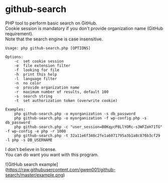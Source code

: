 # github-search
PHP tool to perform basic search on GitHub.  
Cookie session is mandatory if you don't provide organization name (GitHub requirement).  
Note that the search engine is case insensitive.  

```
Usage: php github-search.php [OPTIONS]

Options:
	-c	set cookie session
	-e	file extension filter
	-f	looking for file
	-h	print this help
	-l	language filter
	-n	no color
	-o	provide organization name
	-r	maximum number of results, default 100
	-s	search string
	-t	set authorization token (overwrite cookie)

Examples:
	php github-search.php -o myorganization -s db_password
	php github-search.php -o myorganization -f wp-config.php -s db_password
	php github-search.php -c "user_session=B0KqycP8LlYORc-s3WFZoH71TG" -f wp-config -e php -r 1000
	php github-search.php -t 32a11e6f340c2fe1a6071795a3b1a8c876b3cf29 -l php -s DB_USERNAME
```

I don't believe in license.  
You can do want you want with this program.  


![GitHub search example]
(https://raw.githubusercontent.com/gwen001/github-search/master/example.png)
